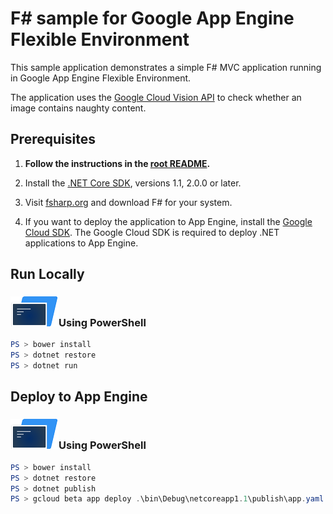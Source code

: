 # F# sample for Google App Engine Flexible Environment

This sample application demonstrates a simple F# MVC application
running in Google App Engine Flexible Environment.

The application uses the [Google Cloud Vision API](https://cloud.google.com/vision/)
to check whether an image contains naughty content.

## Prerequisites

1.  **Follow the instructions in the [root README](../../../README.md).**
  
3.  Install the [.NET Core SDK](https://www.microsoft.com/net/download/core/), versions 1.1, 2.0.0 or later.

4.  Visit [fsharp.org](http://fsharp.org/) and download F# for your system.

2.  If you want to deploy the application to App Engine, 
    install the [Google Cloud SDK](https://cloud.google.com/sdk/).
    The Google Cloud SDK
    is required to deploy .NET applications to App Engine.


## Run Locally

### ![PowerShell](../.resources/powershell.png)Using PowerShell

```psm1
PS > bower install
PS > dotnet restore
PS > dotnet run
```

## Deploy to App Engine

### ![PowerShell](../.resources/powershell.png)Using PowerShell


```psm1
PS > bower install
PS > dotnet restore
PS > dotnet publish
PS > gcloud beta app deploy .\bin\Debug\netcoreapp1.1\publish\app.yaml
```
